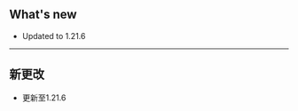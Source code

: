 ## What's new
- Updated to 1.21.6
-----------------------------------------------------------------
## 新更改
- 更新至1.21.6